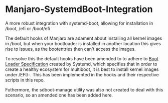 # Manjaro-SystemdBoot-Integration
A more robust integration with systemd-boot, allowing for installation in /boot, /efi or /boot/efi

The default hooks of Manjaro are adament about installing all kernel images in /boot, but when your bootloader is installed in another location this gives rise to issues, as the bootentries then can't access the images.

To resolve this the default hooks have been amended to to adhere to [Boot Loader Specification](https://systemd.io/BOOT_LOADER_SPECIFICATION/) created by Systemd, which specifies that in order to create a healthy ecosystem for multiboot, it is best to install kernel images under <bootloader dir>/EFI/<distro>-<UUID>. This has been implemented in the hooks and their respective scripts in this repo. 
  
Futhermore, the sdboot-manage utility was also not created to deal with this scenario, so an amended one has been added here.
